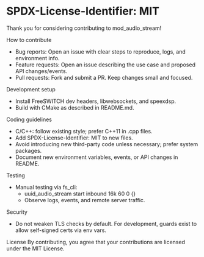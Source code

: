# SPDX-License-Identifier: MIT

Thank you for considering contributing to mod_audio_stream!

How to contribute
- Bug reports: Open an issue with clear steps to reproduce, logs, and environment info.
- Feature requests: Open an issue describing the use case and proposed API changes/events.
- Pull requests: Fork and submit a PR. Keep changes small and focused.

Development setup
- Install FreeSWITCH dev headers, libwebsockets, and speexdsp.
- Build with CMake as described in README.md.

Coding guidelines
- C/C++: follow existing style; prefer C++11 in .cpp files.
- Add SPDX-License-Identifier: MIT to new files.
- Avoid introducing new third-party code unless necessary; prefer system packages.
- Document new environment variables, events, or API changes in README.

Testing
- Manual testing via fs_cli:
  - uuid_audio_stream <uuid> <streamid> start <wss-url> inbound 16k 60 0 {}
  - Observe logs, events, and remote server traffic.

Security
- Do not weaken TLS checks by default. For development, guards exist to allow self-signed certs via env vars.

License
By contributing, you agree that your contributions are licensed under the MIT License.
